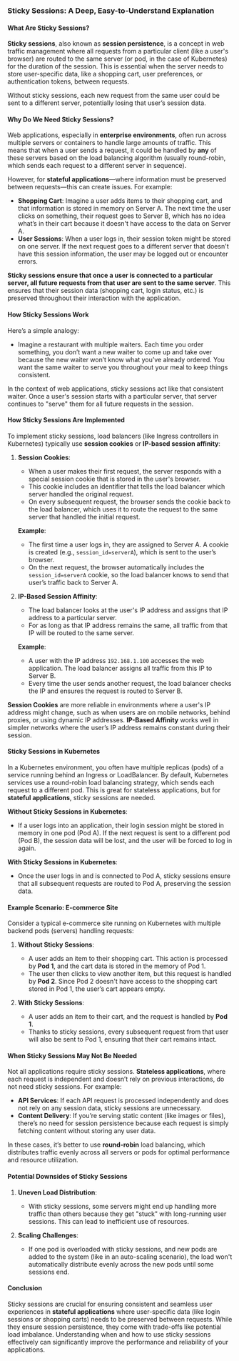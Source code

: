 ### Sticky Sessions: A Deep, Easy-to-Understand Explanation

#### What Are Sticky Sessions?

**Sticky sessions**, also known as **session persistence**, is a concept in web traffic management where all requests from a particular client (like a user's browser) are routed to the same server (or pod, in the case of Kubernetes) for the duration of the session. This is essential when the server needs to store user-specific data, like a shopping cart, user preferences, or authentication tokens, between requests.

Without sticky sessions, each new request from the same user could be sent to a different server, potentially losing that user’s session data. 

#### Why Do We Need Sticky Sessions?

Web applications, especially in **enterprise environments**, often run across multiple servers or containers to handle large amounts of traffic. This means that when a user sends a request, it could be handled by **any** of these servers based on the load balancing algorithm (usually round-robin, which sends each request to a different server in sequence). 

However, for **stateful applications**—where information must be preserved between requests—this can create issues. For example:

- **Shopping Cart**: Imagine a user adds items to their shopping cart, and that information is stored in memory on Server A. The next time the user clicks on something, their request goes to Server B, which has no idea what’s in their cart because it doesn't have access to the data on Server A.
- **User Sessions**: When a user logs in, their session token might be stored on one server. If the next request goes to a different server that doesn't have this session information, the user may be logged out or encounter errors.

**Sticky sessions ensure that once a user is connected to a particular server, all future requests from that user are sent to the same server**. This ensures that their session data (shopping cart, login status, etc.) is preserved throughout their interaction with the application.

#### How Sticky Sessions Work

Here’s a simple analogy:

- Imagine a restaurant with multiple waiters. Each time you order something, you don’t want a new waiter to come up and take over because the new waiter won’t know what you’ve already ordered. You want the same waiter to serve you throughout your meal to keep things consistent.

In the context of web applications, sticky sessions act like that consistent waiter. Once a user's session starts with a particular server, that server continues to "serve" them for all future requests in the session.

#### How Sticky Sessions Are Implemented

To implement sticky sessions, load balancers (like Ingress controllers in Kubernetes) typically use **session cookies** or **IP-based session affinity**:

1. **Session Cookies**:
   - When a user makes their first request, the server responds with a special session cookie that is stored in the user's browser.
   - This cookie includes an identifier that tells the load balancer which server handled the original request.
   - On every subsequent request, the browser sends the cookie back to the load balancer, which uses it to route the request to the same server that handled the initial request.
   
   **Example**: 
   - The first time a user logs in, they are assigned to Server A. A cookie is created (e.g., `session_id=serverA`), which is sent to the user’s browser.
   - On the next request, the browser automatically includes the `session_id=serverA` cookie, so the load balancer knows to send that user’s traffic back to Server A.

2. **IP-Based Session Affinity**:
   - The load balancer looks at the user's IP address and assigns that IP address to a particular server.
   - For as long as that IP address remains the same, all traffic from that IP will be routed to the same server.

   **Example**: 
   - A user with the IP address `192.168.1.100` accesses the web application. The load balancer assigns all traffic from this IP to Server B.
   - Every time the user sends another request, the load balancer checks the IP and ensures the request is routed to Server B.

**Session Cookies** are more reliable in environments where a user's IP address might change, such as when users are on mobile networks, behind proxies, or using dynamic IP addresses. **IP-Based Affinity** works well in simpler networks where the user’s IP address remains constant during their session.

#### Sticky Sessions in Kubernetes

In a Kubernetes environment, you often have multiple replicas (pods) of a service running behind an Ingress or LoadBalancer. By default, Kubernetes services use a round-robin load balancing strategy, which sends each request to a different pod. This is great for stateless applications, but for **stateful applications**, sticky sessions are needed.

**Without Sticky Sessions in Kubernetes**:
- If a user logs into an application, their login session might be stored in memory in one pod (Pod A). If the next request is sent to a different pod (Pod B), the session data will be lost, and the user will be forced to log in again.

**With Sticky Sessions in Kubernetes**:
- Once the user logs in and is connected to Pod A, sticky sessions ensure that all subsequent requests are routed to Pod A, preserving the session data.

#### Example Scenario: E-commerce Site

Consider a typical e-commerce site running on Kubernetes with multiple backend pods (servers) handling requests:

1. **Without Sticky Sessions**:
   - A user adds an item to their shopping cart. This action is processed by **Pod 1**, and the cart data is stored in the memory of Pod 1.
   - The user then clicks to view another item, but this request is handled by **Pod 2**. Since Pod 2 doesn't have access to the shopping cart stored in Pod 1, the user’s cart appears empty.

2. **With Sticky Sessions**:
   - A user adds an item to their cart, and the request is handled by **Pod 1**.
   - Thanks to sticky sessions, every subsequent request from that user will also be sent to Pod 1, ensuring that their cart remains intact.

#### When Sticky Sessions May Not Be Needed

Not all applications require sticky sessions. **Stateless applications**, where each request is independent and doesn’t rely on previous interactions, do not need sticky sessions. For example:
- **API Services**: If each API request is processed independently and does not rely on any session data, sticky sessions are unnecessary.
- **Content Delivery**: If you’re serving static content (like images or files), there’s no need for session persistence because each request is simply fetching content without storing any user data.

In these cases, it’s better to use **round-robin** load balancing, which distributes traffic evenly across all servers or pods for optimal performance and resource utilization.

#### Potential Downsides of Sticky Sessions

1. **Uneven Load Distribution**:
   - With sticky sessions, some servers might end up handling more traffic than others because they get "stuck" with long-running user sessions. This can lead to inefficient use of resources.

2. **Scaling Challenges**:
   - If one pod is overloaded with sticky sessions, and new pods are added to the system (like in an auto-scaling scenario), the load won't automatically distribute evenly across the new pods until some sessions end.

#### Conclusion

Sticky sessions are crucial for ensuring consistent and seamless user experiences in **stateful applications** where user-specific data (like login sessions or shopping carts) needs to be preserved between requests. While they ensure session persistence, they come with trade-offs like potential load imbalance. Understanding when and how to use sticky sessions effectively can significantly improve the performance and reliability of your applications.